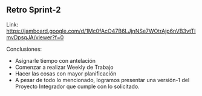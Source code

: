 ## Retro Sprint-2

Link: https://jamboard.google.com/d/1Mc0fAcO47B6LJjnNSe7WOtrAjp6nVB3vtTImvDpsqJA/viewer?f=0

Conclusiones:

* Asignarle tiempo con antelación
* Comenzar a realizar Weekly de Trabajo
* Hacer las cosas con mayor planificación
* A pesar de todo lo mencionado, logramos presentar una versión-1 del Proyecto Integrador que cumple con lo solicitado.